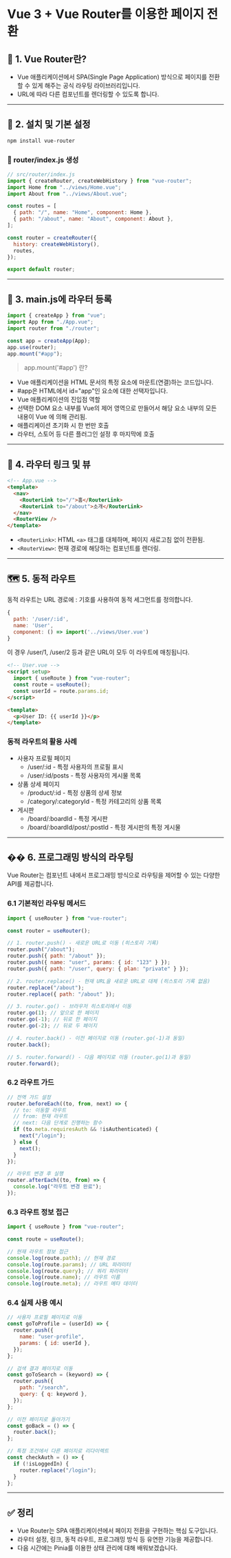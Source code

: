 # Vue 3 + Vue Router를 이용한 페이지 전환

## 🚦 1. Vue Router란?

- Vue 애플리케이션에서 SPA(Single Page Application) 방식으로 페이지를 전환할 수 있게 해주는 공식 라우팅 라이브러리입니다.
- URL에 따라 다른 컴포넌트를 렌더링할 수 있도록 합니다.

---

## 🔧 2. 설치 및 기본 설정

```bash
npm install vue-router
```

### 📄 router/index.js 생성

```js
// src/router/index.js
import { createRouter, createWebHistory } from "vue-router";
import Home from "../views/Home.vue";
import About from "../views/About.vue";

const routes = [
  { path: "/", name: "Home", component: Home },
  { path: "/about", name: "About", component: About },
];

const router = createRouter({
  history: createWebHistory(),
  routes,
});

export default router;
```

---

## 🧩 3. main.js에 라우터 등록

```js
import { createApp } from "vue";
import App from "./App.vue";
import router from "./router";

const app = createApp(App);
app.use(router);
app.mount("#app");
```

> app.mount('#app') 란?

- Vue 애플리케이션을 HTML 문서의 특정 요소에 마운트(연결)하는 코드입니다.
- #app은 HTML에서 id="app"인 요소에 대한 선택자입니다.
- Vue 애플리케이션의 진입점 역할
- 선택한 DOM 요소 내부를 Vue의 제어 영역으로 만들어서 해당 요소 내부의 모든 내용이 Vue 에 의해 관리됨.
- 애플리케이션 초기화 시 한 번만 호출
- 라우터, 스토어 등 다른 플러그인 설정 후 마지막에 호출

---

## 🧭 4. 라우터 링크 및 뷰

```html
<!-- App.vue -->
<template>
  <nav>
    <RouterLink to="/">홈</RouterLink>
    <RouterLink to="/about">소개</RouterLink>
  </nav>
  <RouterView />
</template>
```

- `<RouterLink>`: HTML `<a>` 태그를 대체하며, 페이지 새로고침 없이 전환됨.
- `<RouterView>`: 현재 경로에 해당하는 컴포넌트를 렌더링.

---

## 🗺️ 5. 동적 라우트

동적 라우트는 URL 경로에 : 기호를 사용하여 동적 세그먼트를 정의합니다.

```js
{
  path: '/user/:id',
  name: 'User',
  component: () => import('../views/User.vue')
}
```

이 경우 /user/1, /user/2 등과 같은 URL이 모두 이 라우트에 매칭됩니다.

```html
<!-- User.vue -->
<script setup>
  import { useRoute } from "vue-router";
  const route = useRoute();
  const userId = route.params.id;
</script>

<template>
  <p>User ID: {{ userId }}</p>
</template>
```

### 동적 라우트의 활용 사례

- 사용자 프로필 페이지
  - /user/:id - 특정 사용자의 프로필 표시
  - /user/:id/posts - 특정 사용자의 게시물 목록
- 상품 상세 페이지
  - /product/:id - 특정 상품의 상세 정보
  - /category/:categoryId - 특정 카테고리의 상품 목록
- 게시판
  - /board/:boardId - 특정 게시판
  - /board/:boardId/post/:postId - 특정 게시판의 특정 게시물

---

## �� 6. 프로그래밍 방식의 라우팅

Vue Router는 컴포넌트 내에서 프로그래밍 방식으로 라우팅을 제어할 수 있는 다양한 API를 제공합니다.

### 6.1 기본적인 라우팅 메서드

```js
import { useRouter } from "vue-router";

const router = useRouter();

// 1. router.push() - 새로운 URL로 이동 (히스토리 기록)
router.push("/about");
router.push({ path: "/about" });
router.push({ name: "user", params: { id: "123" } });
router.push({ path: "/user", query: { plan: "private" } });

// 2. router.replace() - 현재 URL을 새로운 URL로 대체 (히스토리 기록 없음)
router.replace("/about");
router.replace({ path: "/about" });

// 3. router.go() - 브라우저 히스토리에서 이동
router.go(1); // 앞으로 한 페이지
router.go(-1); // 뒤로 한 페이지
router.go(-2); // 뒤로 두 페이지

// 4. router.back() - 이전 페이지로 이동 (router.go(-1)과 동일)
router.back();

// 5. router.forward() - 다음 페이지로 이동 (router.go(1)과 동일)
router.forward();
```

### 6.2 라우트 가드

```js
// 전역 가드 설정
router.beforeEach((to, from, next) => {
  // to: 이동할 라우트
  // from: 현재 라우트
  // next: 다음 단계로 진행하는 함수
  if (to.meta.requiresAuth && !isAuthenticated) {
    next("/login");
  } else {
    next();
  }
});

// 라우트 변경 후 실행
router.afterEach((to, from) => {
  console.log("라우트 변경 완료");
});
```

### 6.3 라우트 정보 접근

```js
import { useRoute } from "vue-router";

const route = useRoute();

// 현재 라우트 정보 접근
console.log(route.path); // 현재 경로
console.log(route.params); // URL 파라미터
console.log(route.query); // 쿼리 파라미터
console.log(route.name); // 라우트 이름
console.log(route.meta); // 라우트 메타 데이터
```

### 6.4 실제 사용 예시

```js
// 사용자 프로필 페이지로 이동
const goToProfile = (userId) => {
  router.push({
    name: "user-profile",
    params: { id: userId },
  });
};

// 검색 결과 페이지로 이동
const goToSearch = (keyword) => {
  router.push({
    path: "/search",
    query: { q: keyword },
  });
};

// 이전 페이지로 돌아가기
const goBack = () => {
  router.back();
};

// 특정 조건에서 다른 페이지로 리다이렉트
const checkAuth = () => {
  if (!isLoggedIn) {
    router.replace("/login");
  }
};
```

---

## ✅ 정리

- Vue Router는 SPA 애플리케이션에서 페이지 전환을 구현하는 핵심 도구입니다.
- 라우터 설정, 링크, 동적 라우트, 프로그래밍 방식 등 유연한 기능을 제공합니다.
- 다음 시간에는 Pinia를 이용한 상태 관리에 대해 배워보겠습니다.
